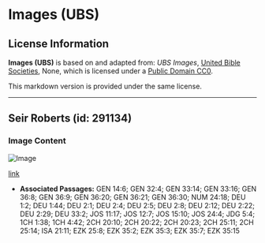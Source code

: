 # Images (UBS)

## License Information

**Images (UBS)** is based on and adapted from: _UBS Images_, [United Bible Societies](https://unitedbiblesocieties.org/), None, which is licensed under a [Public Domain CC0](https://creativecommons.org/public-domain/cc0/).

This markdown version is provided under the same license.



--------------------------------

## Seir Roberts (id: 291134)

### Image Content

![Image](https://cdn.aquifer.bible/aquifer-content/resources/Media/WEB-0796_seir_roberts.jpg)

[link](https://cdn.aquifer.bible/aquifer-content/resources/Media/WEB-0796_seir_roberts.jpg)

* **Associated Passages:** GEN 14:6; GEN 32:4; GEN 33:14; GEN 33:16; GEN 36:8; GEN 36:9; GEN 36:20; GEN 36:21; GEN 36:30; NUM 24:18; DEU 1:2; DEU 1:44; DEU 2:1; DEU 2:4; DEU 2:5; DEU 2:8; DEU 2:12; DEU 2:22; DEU 2:29; DEU 33:2; JOS 11:17; JOS 12:7; JOS 15:10; JOS 24:4; JDG 5:4; 1CH 1:38; 1CH 4:42; 2CH 20:10; 2CH 20:22; 2CH 20:23; 2CH 25:11; 2CH 25:14; ISA 21:11; EZK 25:8; EZK 35:2; EZK 35:3; EZK 35:7; EZK 35:15

